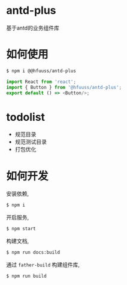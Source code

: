 # antd-plus
基于antd的业务组件库

# 如何使用

```bash
$ npm i @@hfuuss/antd-plus
```

```js
import React from 'react';
import { Button } from '@hfuuss/antd-plus';
export default () => <Button/>;
```

# todolist
* 规范目录
* 规范测试目录
* 打包优化

# 如何开发

安装依赖,

```bash
$ npm i
```

开启服务,

```bash
$ npm start
```

构建文档,

```bash
$ npm run docs:build
```

通过 `father-build` 构建组件库,

```bash
$ npm run build
```
